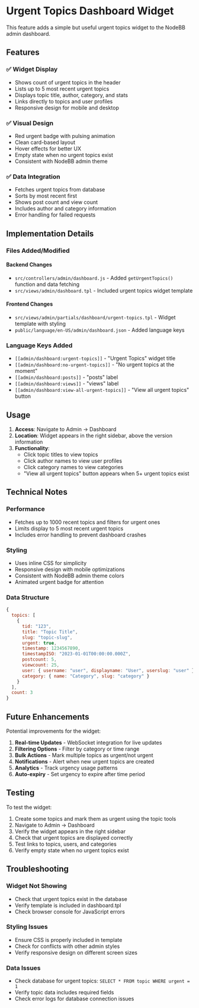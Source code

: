 # Urgent Topics Dashboard Widget

This feature adds a simple but useful urgent topics widget to the NodeBB admin dashboard.

## Features

### ✅ **Widget Display**
- Shows count of urgent topics in the header
- Lists up to 5 most recent urgent topics
- Displays topic title, author, category, and stats
- Links directly to topics and user profiles
- Responsive design for mobile and desktop

### ✅ **Visual Design**
- Red urgent badge with pulsing animation
- Clean card-based layout
- Hover effects for better UX
- Empty state when no urgent topics exist
- Consistent with NodeBB admin theme

### ✅ **Data Integration**
- Fetches urgent topics from database
- Sorts by most recent first
- Shows post count and view count
- Includes author and category information
- Error handling for failed requests

## Implementation Details

### Files Added/Modified

#### **Backend Changes**
- `src/controllers/admin/dashboard.js` - Added `getUrgentTopics()` function and data fetching
- `src/views/admin/dashboard.tpl` - Included urgent topics widget template

#### **Frontend Changes**
- `src/views/admin/partials/dashboard/urgent-topics.tpl` - Widget template with styling
- `public/language/en-US/admin/dashboard.json` - Added language keys

### **Language Keys Added**
- `[[admin/dashboard:urgent-topics]]` - "Urgent Topics" widget title
- `[[admin/dashboard:no-urgent-topics]]` - "No urgent topics at the moment"
- `[[admin/dashboard:posts]]` - "posts" label
- `[[admin/dashboard:views]]` - "views" label
- `[[admin/dashboard:view-all-urgent-topics]]` - "View all urgent topics" button

## Usage

1. **Access**: Navigate to Admin → Dashboard
2. **Location**: Widget appears in the right sidebar, above the version information
3. **Functionality**: 
   - Click topic titles to view topics
   - Click author names to view user profiles
   - Click category names to view categories
   - "View all urgent topics" button appears when 5+ urgent topics exist

## Technical Notes

### **Performance**
- Fetches up to 1000 recent topics and filters for urgent ones
- Limits display to 5 most recent urgent topics
- Includes error handling to prevent dashboard crashes

### **Styling**
- Uses inline CSS for simplicity
- Responsive design with mobile optimizations
- Consistent with NodeBB admin theme colors
- Animated urgent badge for attention

### **Data Structure**
```javascript
{
  topics: [
    {
      tid: "123",
      title: "Topic Title",
      slug: "topic-slug",
      urgent: true,
      timestamp: 1234567890,
      timestampISO: "2023-01-01T00:00:00.000Z",
      postcount: 5,
      viewcount: 25,
      user: { username: "user", displayname: "User", userslug: "user" },
      category: { name: "Category", slug: "category" }
    }
  ],
  count: 3
}
```

## Future Enhancements

Potential improvements for the widget:

1. **Real-time Updates** - WebSocket integration for live updates
2. **Filtering Options** - Filter by category or time range
3. **Bulk Actions** - Mark multiple topics as urgent/not urgent
4. **Notifications** - Alert when new urgent topics are created
5. **Analytics** - Track urgency usage patterns
6. **Auto-expiry** - Set urgency to expire after time period

## Testing

To test the widget:

1. Create some topics and mark them as urgent using the topic tools
2. Navigate to Admin → Dashboard
3. Verify the widget appears in the right sidebar
4. Check that urgent topics are displayed correctly
5. Test links to topics, users, and categories
6. Verify empty state when no urgent topics exist

## Troubleshooting

### **Widget Not Showing**
- Check that urgent topics exist in the database
- Verify template is included in dashboard.tpl
- Check browser console for JavaScript errors

### **Styling Issues**
- Ensure CSS is properly included in template
- Check for conflicts with other admin styles
- Verify responsive design on different screen sizes

### **Data Issues**
- Check database for urgent topics: `SELECT * FROM topic WHERE urgent = 1`
- Verify topic data includes required fields
- Check error logs for database connection issues
